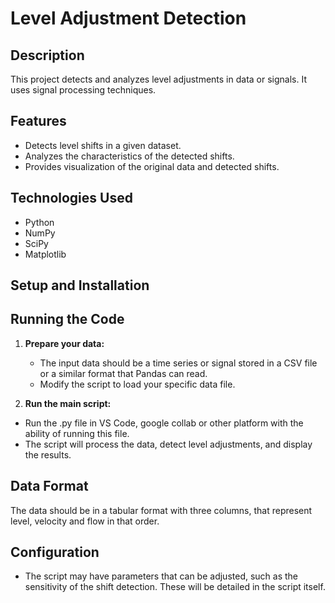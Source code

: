 # Level Adjustment Detection

## Description

This project detects and analyzes level adjustments in data or signals. It uses signal processing techniques.

## Features

* Detects level shifts in a given dataset.
* Analyzes the characteristics of the detected shifts.
* Provides visualization of the original data and detected shifts.

## Technologies Used

* Python
* NumPy
* SciPy
* Matplotlib

## Setup and Installation

## Running the Code

1.  **Prepare your data:**
    * The input data should be a time series or signal stored in a CSV file or a similar format that Pandas can read.
    * Modify the script to load your specific data file.

2.  **Run the main script:**
* Run the .py file in VS Code, google collab or other platform with the ability of running this file.
* The script will process the data, detect level adjustments, and display the results.

## Data Format
The data should be in a tabular format with three columns, that represent level, velocity and flow in that order.

## Configuration
   * The script may have parameters that can be adjusted, such as the sensitivity of the shift detection.  These will be detailed in the script itself.


